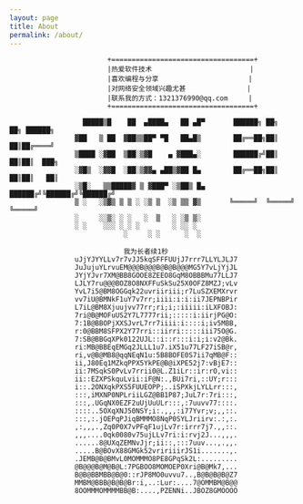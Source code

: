 ```yaml
---
layout: page
title: About
permalink: /about/
---
```


                            +===================================+
                            |热爱软件技术                        |
                            |喜欢编程与分享                      |
                            |对网络安全领域兴趣尤甚               |
                            |联系我的方式：1321376990@qq.com     |
                            +===================================+

                      █████▒█    ██  ▄████▄   ██ ▄█▀       ██████╗ ██╗   ██╗ ██████╗
                    ▓██   ▒ ██  ▓██▒▒██▀ ▀█   ██▄█▒        ██╔══██╗██║   ██║██╔════╝
                    ▒████ ░▓██  ▒██░▒▓█    ▄ ▓███▄░        ██████╔╝██║   ██║██║  ███╗
                    ░▓█▒  ░▓▓█  ░██░▒▓▓▄ ▄██▒▓██ █▄        ██╔══██╗██║   ██║██║   ██║
                    ░▒█░   ▒▒█████▓ ▒ ▓███▀ ░▒██▒ █▄       ██████╔╝╚██████╔╝╚██████╔╝
                    ▒ ░   ░▒▓▒ ▒ ▒ ░ ░▒ ▒  ░▒ ▒▒ ▓▒       ╚═════╝  ╚═════╝  ╚═════╝
                    ░     ░░▒░ ░ ░   ░  ▒   ░ ░▒ ▒░
                    ░ ░    ░░░ ░ ░ ░        ░ ░░ ░
                                ░     ░ ░      ░  ░
                        
                                我为长者续1秒
                    uJjYJYYLLv7r7vJJ5kqSFFFUUjJ7rrr7LLYLJLJ7
                    JuJujuYLrvuEM@@@B@@@B@B@B@@@MG5Y7vLjYjJL
                    JYjYJvr7XM@BB8GOOE8ZEEO8GqM8OBBBMu77LLJ7
                    LJLY7ru@@@BOZ8O8NXFFuSkSu25X0OFZ8MZJ;vLv
                    YvL7i5@BM8OGGqk22uvriiriii;r7LuSZXEMXrvr
                    vv7iU@BMNkF1uY7v7rr;iiii:i:i:ii7JEPNBPir
                    L7iL@BM8Xjuujvv77rr;ri;i;:iiiii:iLXFOBJ:
                    7ri@B@MOFuUS2Y7L7777rii;:::::i:iirjPG@O:
                    7:1B@BBOPjXXSJvrL7rr7iiii:i::::i;iv5MBB,
                    r:0@BBM8SFPX2Y77rri::iirri:::::iii75O@G.
                    7:SB@BBGqXPk0122UJL::i::r:::i:i;i:v2@Bk.
                    ri:MB@BBEqEMGq2JLLL1u7.iX51u77LF27iSB@r,
                    ri,v@B@MB8@qqNEqN1u:5B8BOFE0S7ii7qMB@F::
                    ii,J80Eq1MZkqPPX5YkPE@B@iXPE52j7:vBjE7::
                    ii:7MSqkS0PvLv7rrii0@L.Z1iLr::ir:rO,vi::
                    ii::EZXPSkquLvii:iF@N:.,BUi7ri,::UY;r:::
                    i::.2ONXqkPXS5FUUEOPP;..iSPXkjLYLLrr:::,
                    :::,iMXNP0NPLriiLGZ@BB1P87;JuL7r:7ri:::,
                    :::,.UGqNX0EZF2uUjUuULr:::,:7uuvv77::::.
                    ::::..5OXqXNJ50NSY;i:.,,,:i77Yvr;v;,,::.
                    :::,:.jOEPqPJiqBMMMO8NqP0SYLJriirv:.:,:.
                    ,:,,,.,Zq0P0X7vPFqF1ujLv7r:irrr7j7.,,::.
                    ,,,....0qk0080v75ujLLv7ri:i:rvj2J...,,,.
                    ......8@UXqZEMNvJjr;ii::,:::7uuv...,.,,.
                    .....B@BOvX88GMGk52vririiirJS1i.......,.
                    .JEMB@B@BMvL0MOMMMO8PE8GPqSk2L:.........
                    @B@@@B@M@B@L:7PGBOO8MOMOEP0Xri@B@Mk7,...
                    B@B@BBMBB@B@0::rJP8MO0uvvu7..,B@B@B@B@Z7
                    MMBM@BBB@B@B@Br:i,..:Lur:....7@OMMBM@B@@
                    8OOMMMOMMMMBB@B:....,PZENNi..JBOZ8GMOOOO

[jekyll-paper]: https://github.com/ghosind/Jekyll-Paper
[jekyll-paper-github]: https://github.com/ghosind/Jekyll-Paper-Github
[jekyll-paper-issues]: https://github.com/ghosind/Jekyll-Paper/issues
[jekyll-paper-github-issues]: https://github.com/ghosind/Jekyll-Paper-Github/issues